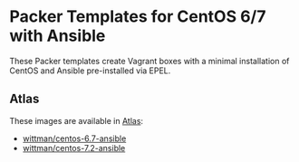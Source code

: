 # Packer Templates for CentOS 6/7 with Ansible

These Packer templates create Vagrant boxes with a minimal installation of CentOS and Ansible pre-installed via EPEL.

## Atlas

These images are available in [Atlas](https://atlas.hashicorp.com):

 - [wittman/centos-6.7-ansible](https://atlas.hashicorp.com/wittman/boxes/centos-6.7-ansible)
 - [wittman/centos-7.2-ansible](https://atlas.hashicorp.com/wittman/boxes/centos-7.2-ansible)
